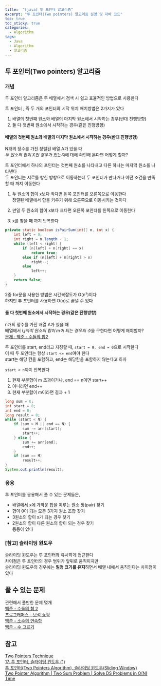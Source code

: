 ```yaml
---
title:  "[java] 투 포인터 알고리즘"
excerpt: "투 포인터(Two pointers) 알고리즘 설명 및 자바 코드"
toc: true
toc_sticky: true
categories:
  - Algorithm
tags:
  - Java
  - Algorithm
  - 알고리즘
---
```

## 투 포인터(Two pointers) 알고리즘  
### 개념  
투 포인터 알고리즘은 두 배열에서 검색 시 쉽고 효율적인 방법으로 사용한다  

투 포인터 , 즉 두 개의 포인터의 시작 위치 배치방법은 2가지가 있다  
1) 배열의 첫번째 원소와 배열의 마지막 원소에서 시작하는 경우(반대 진행방향)  
2) 둘 다 첫번째 원소에서 시작하는 경우(같은 진행방향)  


#### 배열의 첫번째 원소와 배열의 마지막 원소에서 시작하는 경우(반대 진행방향)  
N개의 정수를 가진 정렬된 배열 A가 있을 때  
*두 원소의 합이 X인 경우가 있는지*에 대해 확인해 본다면 어떻게 할까?  


투 포인터에서 하나의 포인터는 첫번째 원소를 나타내고 다른 하나는 마지막 원소를 나타낸다  
두 포인터는 서로를 향한 방향으로 이동하는데 두 포인터가 만나거나 어떤 조건을 만족할 때 까지 이동한다  


1) 두 원소의 합이 x보다 작다면 왼쪽 포인터를 오른쪽으로 이동한다  
정렬된 배열에서 합을 키우기 위해 오른쪽으로 이동시키는 것이다  

2) 만일 두 원소의 합이 x보다 크다면 오른쪽 포인터를 왼쪽으로 이동한다  
3) x를 찾을 때 까지 반복한다  

```java
private static boolean isPairSum(int[] n, int x) {
	int left = 0;
	int right = n.length - 1;
	while (left < right) {
		if (n[left] + n[right] == x)
			return true;
		else if (n[left] + n[right] > x)
			right--;
		else
			left++;
	}
	return false;
}
```
2중 for문을 사용한 방법은 시간복잡도가 O(n²)이다  
하지만 투 포인터를 사용하면 O(n)로 끝낼 수 있다  



#### 둘 다 첫번째 원소에서 시작하는 경우(같은 진행방향)  
n개의 정수를 가진 배열 A가 있을 때  
배열에서 *i,j까지 원소의 합이 m이 되는 경우의 수*을 구한다면 어떻게 해야할까?  
[문제 : 백준 - 수들의 합2](https://www.acmicpc.net/problem/2003)  


두 포인터를 start, end라고 지칭할 때, `start = 0, end = 0`으로 시작한다  
이 때 두 포인터는 항상 `start <= end`여야 한다  
start는 해당 칸을 포함하고, end는 해당칸을 포함하지 않는다고 하자  

`start < n`까지 반복한다  
   1) 현재 부분합이 m 초과이거나, end == n이면 start++  
   2) 아니라면 end++  
   3) 현재 부분합이 m이라면 결과 + 1  


```java
long sum = 0;
int start = 0;
int end = 0;
long result = 0;
while (start < N) {
	if (sum > M || end == N) {
		sum -= arr[start];
		start++;
	} else {
		sum += arr[end];
		end++;
	}
	if (sum == M)
		result++;
}
System.out.println(result);
```

### 응용  
투 포인터를 응용해서 풀 수 있는 문제들은,  
* 배열에서 x에 가까운 합을 이루는 원소 쌍(pair) 찾기  
* 합이 0이 되는 모든 3가지 원소 조합 찾기  
* 3원소의 합이 x가 되는 경우 찾기  
* 2원소의 합이 다른 원소의 합이 되는 경우 찾기  
등등이 있다  


### [참고] 슬라이딩 윈도우  
슬라이딩 윈도우는 투 포인터와 유사하게 접근한다  
차이점은 투 포인터의 경우 범위가 앞뒤로 움직이지만  
슬라이딩 윈도우의 경우에는 **일정 크기를 유지**하면서 배열 내에서 움직인다는 차이점이 있다  


## 풀 수 있는 문제  
관련해서 풀만한 문제 몇개   
[백준 - 수들의 합 2](https://www.acmicpc.net/problem/2003)  
[프로그래머스 - 보석 쇼핑](https://programmers.co.kr/learn/courses/30/lessons/67258)  
[백준 - 소수의 연속합](https://www.acmicpc.net/problem/1644)   
[백준 - 수 고르기](https://www.acmicpc.net/problem/2230)   


## 참고  
[Two Pointers Technique](https://www.geeksforgeeks.org/two-pointers-technique/)  
[17. 투 포인터, 슬라이딩 윈도우 (1)](https://code0xff.tistory.com/128)  
[투 포인터(Two Pointers Algorithm), 슬라이딩 윈도우(Sliding Window)](https://m.blog.naver.com/kks227/220795165570)  
[Two Pointer Algorithm | Two Sum Problem | Solve DS Problems in O(N) Time](https://www.youtube.com/watch?v=2wVjt3yhGwg)  